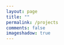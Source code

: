 ```yaml
---
layout: page
title: ""
permalink: /projects
comments: false
imageshadow: true
---
```

<!-- 
<html>
<body>

<h1> Projects </h1>
<div class="row">

<div class="container-column">
    <div class="project-card">
    <img class="project-card-img" src="assets/images/ai.eng.jpg" alt="ai.eng" style="width:100%">
    <div class="container_card">
        <h4> <b>ai.eng</b> </h4> 
        <p>Contribute in content production for the Persian-speaking artificial intelligence community</p> 
        <button title="Click for more details" class="project-btn" onclick=" window.open('https://mehrdad-dev.github.io/ai-eng', '_blank'); return false;">Show More</button>
    </div>
    </div>
</div>

<div class="container-column">
    <div class="project-card">
    <img class="project-card-img" src="assets/images/Jami.jpg" alt="Jami" style="width:100%">
    <div class="container_card">
        <h4> <b>Jami</b> </h4>
        <p>Jami is a simple cross platform GUI for play some musical instrument </p>
        <button title="Click for more details" class="project-btn" onclick=" window.open('https://github.com/mehrdad-dev/Jami', '_blank'); return false;">Show More</button>
    </div>
    </div>
</div>

<div class="container-column">
    <div class="project-card">
    <img class="project-card-img" src="assets/images/Sabzeh.png" alt="Kaleh Sabzehi" style="width:100%">
    <div class="container_card">
        <h4> <b>Kaleh Sabzehi</b> </h4> 
        <p> Detecting your face and then apply sabzeh effect on your head! </p> 
        <button title="Click for more details" class="project-btn" onclick=" window.open('https://github.com/mehrdad-dev/kaleh-sabzehi', '_blank'); return false;">Show More</button>
    </div>
    </div>
</div>

</div>
</body>
</html> -->

